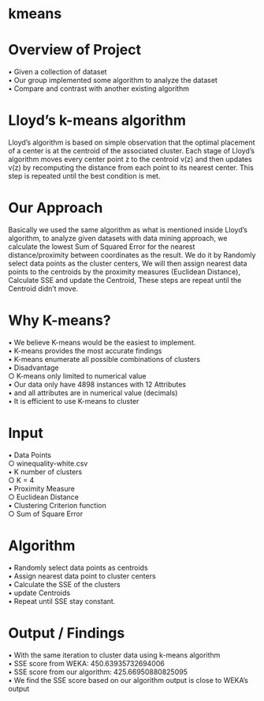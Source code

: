 # kmeans

# Overview of Project
• Given a collection of dataset <br />
• Our group implemented some algorithm to analyze the dataset <br />
• Compare and contrast with another existing algorithm <br />

# Lloyd’s k-means algorithm
Lloyd’s algorithm is based on simple observation that the optimal placement of a center is at the centroid of the associated cluster. Each stage of Lloyd’s algorithm moves every center point z to the  centroid v(z) and then updates  v(z) by recomputing the distance from each point to its nearest center. This step is repeated until the best condition is met.

# Our Approach
Basically we used the same algorithm as what is mentioned inside Lloyd’s algorithm, to analyze given datasets with data mining approach, we calculate the lowest Sum of Squared Error for the nearest distance/proximity between coordinates as the result. We do it by Randomly select data points as the cluster centers, We will then assign nearest data points to the centroids by the proximity measures (Euclidean Distance), Calculate SSE and update the Centroid, These steps are repeat until the Centroid didn’t move.

# Why K-means?
• We believe K-means would be the easiest to implement. <br />
• K-means provides the most accurate findings <br />
• K-means enumerate all possible combinations of clusters<br />
• Disadvantage<br />
  ○ K-means only limited to numerical value<br />
• Our data only have 4898 instances with 12 Attributes<br />
• and all attributes are in numerical value (decimals)<br />
• It is efficient to use K-means to cluster<br />

# Input
• Data Points<br />
  ○ winequality-white.csv<br />
• K number of clusters<br />
  ○ K = 4<br />
• Proximity Measure<br />
  ○ Euclidean Distance<br />
• Clustering Criterion function<br />
  ○ Sum of Square Error<br />
  
# Algorithm
• Randomly select data points as centroids<br />
• Assign nearest data point to cluster centers<br />
• Calculate the SSE of the clusters<br />
• update Centroids<br />
• Repeat until SSE stay constant.<br />

# Output / Findings
• With the same iteration to cluster data using k-means algorithm<br />
• SSE score from WEKA: 450.63935732694006<br />
• SSE score from our algorithm: 425.66950880825095<br />
• We find the SSE score based on our algorithm output is close to WEKA’s output <br />
